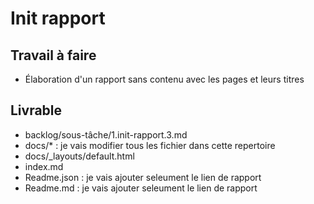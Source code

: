 # Init rapport

## Travail à faire
- Élaboration d'un rapport sans contenu avec les pages et leurs titres

## Livrable
- backlog/sous-tâche/1.init-rapport.3.md
- docs/* : je vais modifier tous les fichier dans cette repertoire
- docs/_layouts/default.html
- index.md
- Readme.json : je vais ajouter seleument le lien de rapport
- Readme.md  : je vais ajouter seleument le lien de rapport